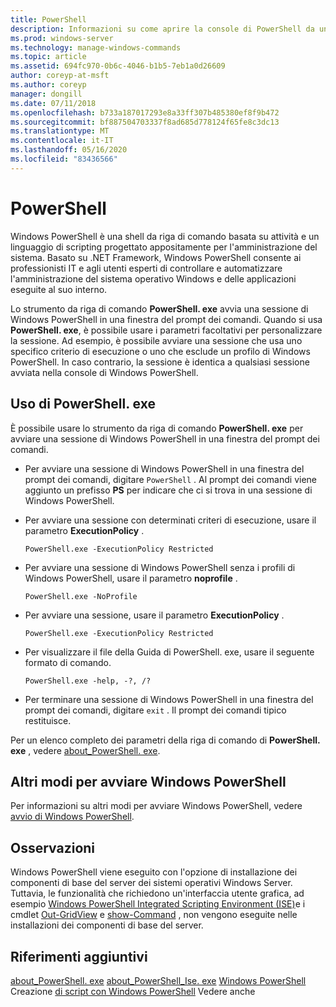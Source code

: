 ```yaml
---
title: PowerShell
description: Informazioni su come aprire la console di PowerShell da un prompt dei comandi.
ms.prod: windows-server
ms.technology: manage-windows-commands
ms.topic: article
ms.assetid: 694fc970-0b6c-4046-b1b5-7eb1a0d26609
author: coreyp-at-msft
ms.author: coreyp
manager: dongill
ms.date: 07/11/2018
ms.openlocfilehash: b733a187017293e8a33ff307b485380ef8f9b472
ms.sourcegitcommit: bf887504703337f8ad685d778124f65fe8c3dc13
ms.translationtype: MT
ms.contentlocale: it-IT
ms.lasthandoff: 05/16/2020
ms.locfileid: "83436566"
---
```

# <a name="powershell"></a>PowerShell

Windows PowerShell è una shell da riga di comando basata su attività e un linguaggio di scripting progettato appositamente per l'amministrazione del sistema. Basato su .NET Framework, Windows PowerShell consente ai professionisti IT e agli utenti esperti di controllare e automatizzare l'amministrazione del sistema operativo Windows e delle applicazioni eseguite al suo interno.

Lo strumento da riga di comando **PowerShell. exe** avvia una sessione di Windows PowerShell in una finestra del prompt dei comandi. Quando si usa **PowerShell. exe**, è possibile usare i parametri facoltativi per personalizzare la sessione. Ad esempio, è possibile avviare una sessione che usa uno specifico criterio di esecuzione o uno che esclude un profilo di Windows PowerShell. In caso contrario, la sessione è identica a qualsiasi sessione avviata nella console di Windows PowerShell.

## <a name="using-powershellexe"></a>Uso di PowerShell. exe

È possibile usare lo strumento da riga di comando **PowerShell. exe** per avviare una sessione di Windows PowerShell in una finestra del prompt dei comandi.

- Per avviare una sessione di Windows PowerShell in una finestra del prompt dei comandi, digitare `PowerShell` . Al prompt dei comandi viene aggiunto un prefisso **PS** per indicare che ci si trova in una sessione di Windows PowerShell.

- Per avviare una sessione con determinati criteri di esecuzione, usare il parametro **ExecutionPolicy** .

    ```
    PowerShell.exe -ExecutionPolicy Restricted
    ```

- Per avviare una sessione di Windows PowerShell senza i profili di Windows PowerShell, usare il parametro **noprofile** .

    ```
    PowerShell.exe -NoProfile
    ```

- Per avviare una sessione, usare il parametro **ExecutionPolicy** .

    ```
    PowerShell.exe -ExecutionPolicy Restricted
    ```

- Per visualizzare il file della Guida di PowerShell. exe, usare il seguente formato di comando.

    ```
    PowerShell.exe -help, -?, /?
    ```

- Per terminare una sessione di Windows PowerShell in una finestra del prompt dei comandi, digitare `exit` . Il prompt dei comandi tipico restituisce.

Per un elenco completo dei parametri della riga di comando di **PowerShell. exe** , vedere [about_PowerShell. exe](https://go.microsoft.com/fwlink/?LinkID=113439).

## <a name="other-ways-to-start-windows-powershell"></a>Altri modi per avviare Windows PowerShell

Per informazioni su altri modi per avviare Windows PowerShell, vedere [avvio di Windows PowerShell](https://go.microsoft.com/fwlink/?LinkID=135259).

## <a name="remarks"></a>Osservazioni

Windows PowerShell viene eseguito con l'opzione di installazione dei componenti di base del server dei sistemi operativi Windows Server. Tuttavia, le funzionalità che richiedono un'interfaccia utente grafica, ad esempio [Windows PowerShell Integrated Scripting Environment (ISE)](https://technet.microsoft.com/library/hh849182)e i cmdlet [Out-GridView](https://go.microsoft.com/fwlink/?LinkID=113364) e [show-Command](https://go.microsoft.com/fwlink/?LinkID=217448) , non vengono eseguite nelle installazioni dei componenti di base del server.

## <a name="additional-references"></a>Riferimenti aggiuntivi

[about_PowerShell. exe](https://go.microsoft.com/fwlink/?LinkID=113439) 
 [about_PowerShell_Ise. exe](https://go.microsoft.com/fwlink/?LinkId=256512) 
 [Windows PowerShell](https://go.microsoft.com/fwlink/?LinkID=107116) 
 Creazione [di script con Windows PowerShell](https://technet.microsoft.com/scriptcenter/dd742419) Vedere anche